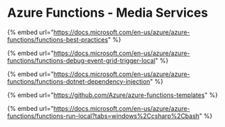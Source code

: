 # Azure Functions - Media Services

{% embed url="https://docs.microsoft.com/en-us/azure/azure-functions/functions-best-practices" %}

{% embed url="https://docs.microsoft.com/en-us/azure/azure-functions/functions-debug-event-grid-trigger-local" %}

{% embed url="https://docs.microsoft.com/en-us/azure/azure-functions/functions-dotnet-dependency-injection" %}

{% embed url="https://github.com/Azure/azure-functions-templates" %}

{% embed url="https://docs.microsoft.com/en-us/azure/azure-functions/functions-run-local?tabs=windows%2Ccsharp%2Cbash" %}



